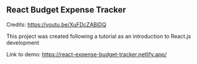 ## React Budget Expense Tracker
Credits: https://youtu.be/XuFDcZABiDQ

This project was created following a tutorial as an introduction to React.js development

Link to demo: https://react-expense-budget-tracker.netlify.app/
